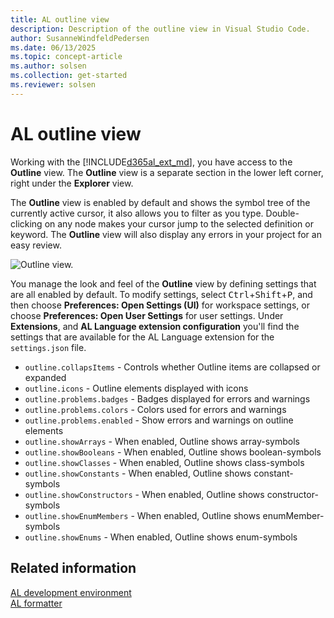 ```yaml
---
title: AL outline view
description: Description of the outline view in Visual Studio Code.
author: SusanneWindfeldPedersen
ms.date: 06/13/2025
ms.topic: concept-article
ms.author: solsen
ms.collection: get-started
ms.reviewer: solsen
---
```


# AL outline view

Working with the [!INCLUDE[d365al_ext_md](../includes/d365al_ext_md.md)], you have access to the **Outline** view. The **Outline** view is a separate section in the lower left corner, right under the **Explorer** view.

The **Outline** view is enabled by default and shows the symbol tree of the currently active cursor, it also allows you to filter as you type. Double-clicking on any node makes your cursor jump to the selected definition or keyword. The **Outline** view will also display any errors in your project for an easy review.

![Outline view.](media/outlineview.png "Outline view in Visual Studio Code")

You manage the look and feel of the **Outline** view by defining settings that are all enabled by default. To modify settings, select <kbd>Ctrl</kbd>+<kbd>Shift</kbd>+<kbd>P</kbd>, and then choose **Preferences: Open Settings (UI)** for workspace settings, or choose **Preferences: Open User Settings** for user settings. Under **Extensions**, and **AL Language extension configuration** you'll find the settings that are available for the AL Language extension for the `settings.json` file.

- `outline.collapsItems` - Controls whether Outline items are collapsed or expanded
- `outline.icons` - Outline elements displayed with icons
- `outline.problems.badges` - Badges displayed for errors and warnings
- `outline.problems.colors` - Colors used for errors and warnings
- `outline.problems.enabled` - Show errors and warnings on outline elements
- `outline.showArrays` - When enabled, Outline shows array-symbols
- `outline.showBooleans` - When enabled, Outline shows boolean-symbols
- `outline.showClasses` - When enabled, Outline shows class-symbols
- `outline.showConstants` - When enabled, Outline shows constant-symbols
- `outline.showConstructors` - When enabled, Outline shows constructor-symbols
- `outline.showEnumMembers` - When enabled, Outline shows enumMember-symbols
- `outline.showEnums` - When enabled, Outline shows enum-symbols

## Related information

[AL development environment](devenv-reference-overview.md)  
[AL formatter](devenv-al-formatter.md)  
